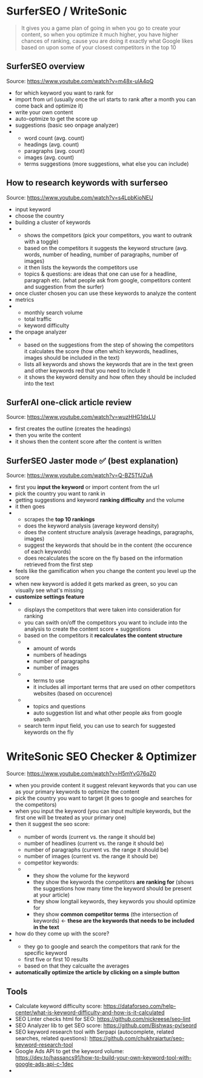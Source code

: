 # SurferSEO / WriteSonic

> It gives you a game plan of going in when you go to create your content, so when you optimize it much higher, you have higher chances of ranking, cause you are doing it exactly what Google likes based on upon some of your closest competitors in the top 10

## SurferSEO overview
Source: https://www.youtube.com/watch?v=m48x-ulA4pQ
- for which keyword you want to rank for
- import from url (usually once the url starts to rank after a month you can come back and optimize it)
- write your own content
- auto-optmize to get the score up
- suggestions (basic seo onpage analyzer)
- - word count (avg. count)
  - headings (avg. count)
  - paragraphs (avg. count)
  - images (avg. count)
  - terms suggestions (more suggestions, what else you can include)

## How to research keywords with surferseo
Source: https://www.youtube.com/watch?v=s4LpbKioNEU
- input keyword
- choose the country
- building a cluster of keywords
- - shows the competitors (pick your competitors, you want to outrank with a toggle)
  - based on the competitors it suggests the keyword structure (avg. words, number of heading, number of paragraphs, number of images)
  - it then lists the keywords the competitors use
  - topics & questions: are ideas that one can use for a headline, paragraph etc. (what people ask from google, competitors content and suggestion from the surfer)
- once cluster chosen you can use these keywords to analyze the content
- metrics
- - monthly search volume
  - total traffic
  - keyword difficulty
- the onpage analyzer
- - based on the suggestions from the step of showing the competitors it calculates the score (how often which keywords, headlines, images should be included in the text)
  - lists all keywords and shows the keywords that are in the text green and other keywords red that you need to include it
  - it shows the keyword density and how often they should be included into the text

## SurferAI one-click article review
Source: https://www.youtube.com/watch?v=wuzHHG1dxLU
- first creates the outline (creates the headings)
- then you write the content
- it shows then the content score after the content is written

## SurferSEO Jaster mode ✅ (best explanation)
Source: https://www.youtube.com/watch?v=Q-BZ5TfJZuA
- first you **input the keyword** or import content from the url
- pick the country you want to rank in
- getting suggestions and keyword **ranking difficulty** and the volume
- it then goes
- - scrapes the **top 10 rankings**
  - does the keyword analysis (average keyword density)
  - does the content structure analysis (average headings, paragraphs, images)
  - suggest the keywords that should be in the content (the occurence of each keywords)
  - does recalculates the score on the fly based on the information retrieved from the first step
- feels like the gamification when you change the content you level up the score
- when new keyword is added it gets marked as green, so you can visually see what's missing
- **customize settings feature**
- - displays the competitors that were taken into consideration for ranking
  - you can swith on/off the competitors you want to include into the analysis to create the content score + suggestions
  - based on the competitors it **recalculates the content structure**
  - - amount of words
    - numbers of headings
    - number of paragraphs
    - number of images
  - - terms to use
    - it includes all important terms that are used on other competitors websites (based on occurence)
  - - topics and questions
    - auto suggestion list and what other people aks from google search
  - search term input field, you can use to search for suggested keywords on the fly

# WriteSonic SEO Checker & Optimizer
Source: https://www.youtube.com/watch?v=H5mYvG76qZ0
- when you provide content it suggest relevant keywords that you can use as your primary keywords to optimize the content
- pick the country you want to target (it goes to google and searches for the competitors)
- when you input the keyword (you can input multiple keywords, but the first one will be treated as your primary one)
- then it suggest the seo score:
- - number of words (current vs. the range it should be)
  - number of headlines (current vs. the range it should be)
  - number of paragraphs (current vs. the range it should be)
  - number of images (current vs. the range it should be)
  - competitor keywords:
  - - they show the volume for the keyword
    - they show the keywords the competitors **are ranking for** (shows the suggestions how many time the keyword should be present at your article)
    - they show longtail keywords, they keywords you should optimize for
    - they show **common competitor terms** (the intersection of keywords) <- **these are the keywords that needs to be included in the text**
- how do they come up with the score?
- - they go to google and search the competitors that rank for the specific keyword
  - first five or first 10 results
  - based on that they calcualte the averages
- **automatically optimize the article by clicking on a simple button**



## Tools
- Calculate keyword difficulty score: https://dataforseo.com/help-center/what-is-keyword-difficulty-and-how-is-it-calculated
- SEO Linter checks html for SEO: https://github.com/nickreese/seo-lint
- SEO Analyzer lib to get SEO score: https://github.com/Bishwas-py/seord
- SEO keyword research tool with Serpapi (autocomplete, related searches, related questions): https://github.com/chukhraiartur/seo-keyword-research-tool
- Google Ads API to get the keyword volume: https://dev.to/hassancs91/how-to-build-your-own-keyword-tool-with-google-ads-api-c-1dec
- 
